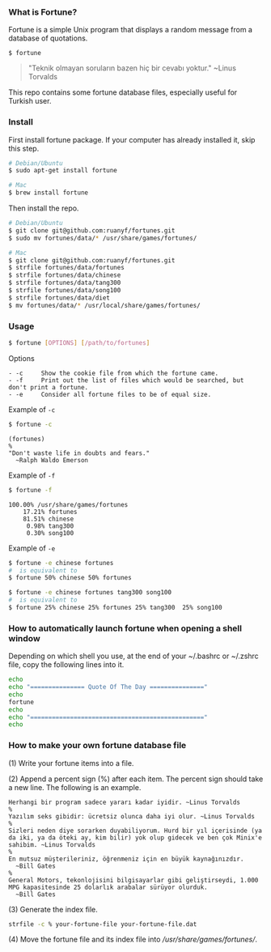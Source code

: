 ### What is Fortune?

Fortune is a simple Unix program that displays a random message from a database of quotations.
```
$ fortune
```
>"Teknik olmayan soruların bazen hiç bir cevabı yoktur."
>  ~Linus Torvalds

This repo contains some fortune database files, especially useful for Turkish user.

### Install

First install fortune package. If your computer has already installed it, skip this step.
```bash
# Debian/Ubuntu
$ sudo apt-get install fortune

# Mac
$ brew install fortune
```
Then install the repo.
```bash
# Debian/Ubuntu
$ git clone git@github.com:ruanyf/fortunes.git
$ sudo mv fortunes/data/* /usr/share/games/fortunes/

# Mac
$ git clone git@github.com:ruanyf/fortunes.git
$ strfile fortunes/data/fortunes
$ strfile fortunes/data/chinese
$ strfile fortunes/data/tang300
$ strfile fortunes/data/song100
$ strfile fortunes/data/diet
$ mv fortunes/data/* /usr/local/share/games/fortunes/
```
### Usage
```bash
$ fortune [OPTIONS] [/path/to/fortunes]
```
Options
```
- -c     Show the cookie file from which the fortune came.
- -f     Print out the list of files which would be searched, but don't print a fortune.
- -e     Consider all fortune files to be of equal size.
```
Example of `-c`
```bash
$ fortune -c
```

```
(fortunes)
%
"Don't waste life in doubts and fears."
  ~Ralph Waldo Emerson
```
Example of `-f`
```bash
$ fortune -f
```

```
100.00% /usr/share/games/fortunes
    17.21% fortunes
    81.51% chinese
     0.98% tang300
     0.30% song100
```
Example of `-e`
```bash
$ fortune -e chinese fortunes
#  is equivalent to
$ fortune 50% chinese 50% fortunes

$ fortune -e chinese fortunes tang300 song100
#  is equivalent to
$ fortune 25% chinese 25% fortunes 25% tang300  25% song100
```
### How to automatically launch fortune when opening a shell window

Depending on which shell you use, at the end of your ~/.bashrc or ~/.zshrc file, copy the following lines into it.
```bash
echo
echo "=============== Quote Of The Day ==============="
echo
fortune
echo
echo "================================================"
echo
```
### How to make your own fortune database file

(1) Write your fortune items into a file.

(2) Append a percent sign (%) after each item. The percent sign should take a new line. The following is an example.
```
Herhangi bir program sadece yararı kadar iyidir. ~Linus Torvalds
%
Yazılım seks gibidir: ücretsiz olunca daha iyi olur. ~Linus Torvalds
%
Sizleri neden diye sorarken duyabiliyorum. Hurd bir yıl içerisinde (ya da iki, ya da öteki ay, kim bilir) yok olup gidecek ve ben çok Minix'e sahibim. ~Linus Torvalds
%
En mutsuz müşterileriniz, öğrenmeniz için en büyük kaynağınızdır.
  ~Bill Gates
%
General Motors, tekonlojisini bilgisayarlar gibi geliştirseydi, 1.000 MPG kapasitesinde 25 dolarlık arabalar sürüyor olurduk.
  ~Bill Gates
```
(3) Generate the index file.
```bash
strfile -c % your-fortune-file your-fortune-file.dat
```
(4) Move the fortune file and its index file into */usr/share/games/fortunes/*.
